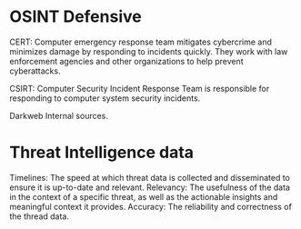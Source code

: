 # OSINT Defensive
CERT: Computer emergency response team mitigates cybercrime and minimizes damage by responding to incidents quickly. They work with law enforcement agencies and other organizations to help prevent cyberattacks. 

CSIRT: Computer Security Incident Response Team is responsible for responding to computer system security incidents. 

Darkweb
Internal sources. 

# Threat Intelligence data 
Timelines: The speed at which threat data is collected and disseminated to ensure it is up-to-date and relevant. 
Relevancy: The usefulness of the data in the context of a specific threat, as well as the actionable insights and meaningful context it provides. 
Accuracy: The reliability and correctness of the thread data. 
